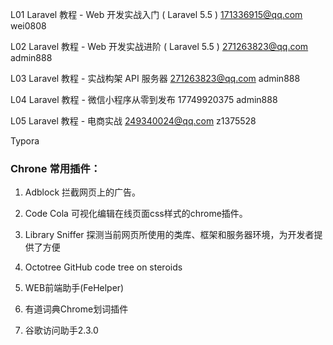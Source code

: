 L01 Laravel 教程 - Web 开发实战入门 ( Laravel 5.5 )
171336915@qq.com wei0808

L02 Laravel 教程 - Web 开发实战进阶 ( Laravel 5.5 )
271263823@qq.com admin888

L03 Laravel 教程 - 实战构架 API 服务器
271263823@qq.com admin888

L04 Laravel 教程 - 微信小程序从零到发布
17749920375 admin888

L05 Laravel 教程 - 电商实战
249340024@qq.com   z1375528



Typora



### Chrone 常用插件：

1. Adblock    拦截网页上的广告。

2. Code Cola   可视化编辑在线页面css样式的chrome插件。
3. Library Sniffer    探测当前网页所使用的类库、框架和服务器环境，为开发者提供了方便
4. Octotree            GitHub code tree on steroids
5. WEB前端助手(FeHelper)
6. 有道词典Chrome划词插件
7. 谷歌访问助手2.3.0


